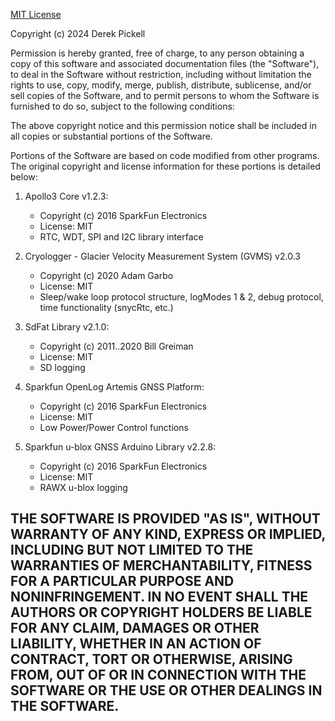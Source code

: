 [MIT License](http://opensource.org/licenses/MIT)

Copyright (c) 2024 Derek Pickell

Permission is hereby granted, free of charge, to any person obtaining a copy of this software and associated documentation files (the "Software"), to deal in the Software without restriction, including without limitation the rights to use, copy, modify, merge, publish, distribute, sublicense, and/or sell copies of the Software, and to permit persons to whom the Software is furnished to do so, subject to the following conditions:

The above copyright notice and this permission notice shall be included in all copies or substantial portions of the Software.

Portions of the Software are based on code modified from other programs. The original copyright and license information for these portions is detailed below:

1. Apollo3 Core v1.2.3: 
   - Copyright (c) 2016 SparkFun Electronics
   - License: MIT 
   - RTC, WDT, SPI and I2C library interface

2. Cryologger - Glacier Velocity Measurement System (GVMS) v2.0.3
   - Copyright (c) 2020 Adam Garbo
   - License: MIT
   - Sleep/wake loop protocol structure, logModes 1 & 2, debug protocol, time functionality (snycRtc, etc.)

3. SdFat Library v2.1.0:
   - Copyright (c) 2011..2020 Bill Greiman
   - License: MIT 
   - SD logging 

4. Sparkfun OpenLog Artemis GNSS Platform:
   - Copyright (c) 2016 SparkFun Electronics
   - License: MIT 
   - Low Power/Power Control functions

5. Sparkfun u-blox GNSS Arduino Library v2.2.8:
   - Copyright (c) 2016 SparkFun Electronics
   - License: MIT 
   - RAWX u-blox logging

THE SOFTWARE IS PROVIDED "AS IS", WITHOUT WARRANTY OF ANY KIND, EXPRESS OR IMPLIED, INCLUDING BUT NOT LIMITED TO THE WARRANTIES OF MERCHANTABILITY, FITNESS FOR A PARTICULAR PURPOSE AND NONINFRINGEMENT. IN NO EVENT SHALL THE AUTHORS OR COPYRIGHT HOLDERS BE LIABLE FOR ANY CLAIM, DAMAGES OR OTHER LIABILITY, WHETHER IN AN ACTION OF CONTRACT, TORT OR OTHERWISE, ARISING FROM, OUT OF OR IN CONNECTION WITH THE SOFTWARE OR THE USE OR OTHER DEALINGS IN THE SOFTWARE.
---
